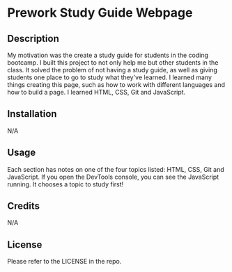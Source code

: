 # Prework Study Guide Webpage

## Description

My motivation was the create a study guide for students in the coding bootcamp. I built this project to not only help me but other students in the class. It solved the problem of not having a study guide, as well as giving students one place to go to study what they've learned. I learned many things creating this page, such as how to work with different languages and how to build a page. I learned HTML, CSS, Git and JavaScript.


## Installation

N/A

## Usage

Each section has notes on one of the four topics listed: HTML, CSS, Git and JavaScript. If you open the DevTools console, you can see the JavaScript running. It chooses a topic to study first!



## Credits

N/A

## License

Please refer to the LICENSE in the repo.

